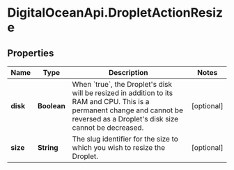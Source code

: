 # DigitalOceanApi.DropletActionResize

## Properties
Name | Type | Description | Notes
------------ | ------------- | ------------- | -------------
**disk** | **Boolean** | When &#x60;true&#x60;, the Droplet&#x27;s disk will be resized in addition to its RAM and CPU. This is a permanent change and cannot be reversed as a Droplet&#x27;s disk size cannot be decreased. | [optional] 
**size** | **String** | The slug identifier for the size to which you wish to resize the Droplet. | [optional] 
